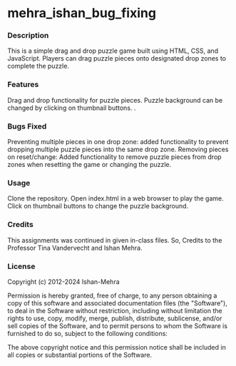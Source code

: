 # mehra_ishan_bug_fixing

### Description
This is a simple drag and drop puzzle game built using HTML, CSS, and JavaScript. Players can drag puzzle pieces onto designated drop zones to complete the puzzle.

### Features
Drag and drop functionality for puzzle pieces.
Puzzle background can be changed by clicking on thumbnail buttons.
.
### Bugs Fixed
Preventing multiple pieces in one drop zone: added functionality to prevent dropping multiple puzzle pieces into the same drop zone.
Removing pieces on reset/change: Added functionality to remove puzzle pieces from drop zones when resetting the game or changing the puzzle.
### Usage
Clone the repository.
Open index.html in a web browser to play the game.
Click on thumbnail buttons to change the puzzle background.
### Credits
This assignments was continued in given in-class files. So, Credits to the Professor Tina Vandervecht and Ishan Mehra.

### License
Copyright (c) 2012-2024 Ishan-Mehra

Permission is hereby granted, free of charge, to any person obtaining a copy
of this software and associated documentation files (the "Software"), to deal
in the Software without restriction, including without limitation the rights
to use, copy, modify, merge, publish, distribute, sublicense, and/or sell
copies of the Software, and to permit persons to whom the Software is
furnished to do so, subject to the following conditions:

The above copyright notice and this permission notice shall be included in all
copies or substantial portions of the Software.